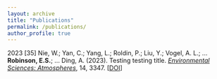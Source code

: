 ```yaml
---
layout: archive
title: "Publications"
permalink: /publications/
author_profile: true
---
```



2023
[35] Nie, W.; Yan, C.; Yang, L.; Roldin, P.; Liu, Y.; Vogel, A. L.; ... **Robinson, E.S.**; ... Ding, A. (2023). Testing testing title. *<u>Environmental Sciences: Atmospheres</u>*, 14, 3347. [[DOI](https://doi.org/10.1038/s41467-023-39066-4)]


<!-- {% if author.googlescholar %} -->
<!--   You can also find my articles on <u><a href="{{author.googlescholar}}">my Google Scholar profile</a>.</u> -->
<!-- {% endif %} -->
<!--  -->
<!-- {% include base_path %} -->
<!--  -->
<!-- {% for post in site.publications reversed %} -->
<!--   {% include archive-single.html %} -->
<!-- {% endfor %} -->
